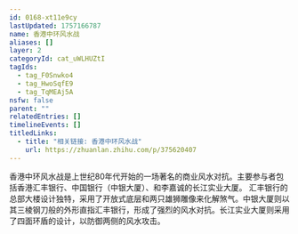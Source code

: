 ```yaml
---
id: 0168-xt11e9cy
lastUpdated: 1757166787
name: 香港中环风水战
aliases: []
layer: 2
categoryId: cat_uWLHUZtI
tagIds:
  - tag_F0Snwko4
  - tag_HwoSqfE9
  - tag_TqMEAj5A
nsfw: false
parent: ""
relatedEntries: []
timelineEvents: []
titledLinks:
  - title: "相关链接: 香港中环风水战"
    url: https://zhuanlan.zhihu.com/p/375620407
---
```


香港中环风水战是上世纪80年代开始的一场著名的商业风水对抗。主要参与者包括香港汇丰银行、中国银行（中银大厦）、和李嘉诚的长江实业大厦。 汇丰银行的总部大楼设计独特，采用了开放式底层和两只雄狮雕像来化解煞气。中银大厦则以其三棱钢刀般的外形直指汇丰银行，形成了强烈的风水对抗。长江实业大厦则采用了四面环盾的设计，以防御两侧的风水攻击。